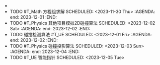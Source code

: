 -
- TODO #T_Math 方程组求解
  SCHEDULED: <2023-11-30 Thu>
  :AGENDA:
  end: 2023-12-01
  :END:
- TODO #T_Physics 其他项目模拟2D碰撞算法
  SCHEDULED: <2023-12-02 Sat>
  :AGENDA:
  end: 2023-12-02
  :END:
- TODO 碰撞检测算法 #T_UE
  SCHEDULED: <2023-12-01 Fri>
  :AGENDA:
  end: 2023-12-02
  :END:
- TODO #T_Physics 碰撞投影算法
  SCHEDULED: <2023-12-03 Sun>
  :AGENDA:
  end: 2023-12-04
  :END:
- TODO #T_UE 智能指针
  SCHEDULED: <2023-12-05 Tue>